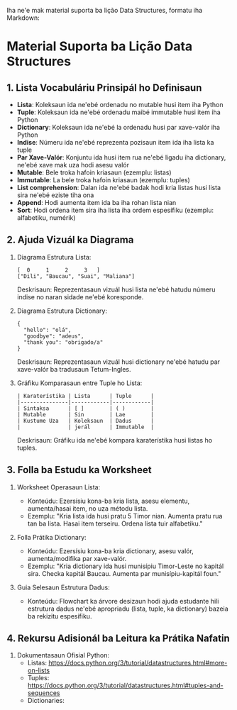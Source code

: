 Iha ne'e mak material suporta ba lição Data Structures, formatu iha Markdown:

# Material Suporta ba Lição Data Structures

## 1. Lista Vocabuláriu Prinsipál ho Definisaun

- **Lista**: Koleksaun ida ne'ebé ordenadu no mutable husi item iha Python
- **Tuple**: Koleksaun ida ne'ebé ordenadu maibé immutable husi item iha Python
- **Dictionary**: Koleksaun ida ne'ebé la ordenadu husi par xave-valór iha Python
- **Indise**: Númeru ida ne'ebé reprezenta pozisaun item ida iha lista ka tuple
- **Par Xave-Valór**: Konjuntu ida husi item rua ne'ebé ligadu iha dictionary, ne'ebé xave mak uza hodi asesu valór
- **Mutable**: Bele troka hafoin kriasaun (ezemplu: listas)
- **Immutable**: La bele troka hafoin kriasaun (ezemplu: tuples)
- **List comprehension**: Dalan ida ne'ebé badak hodi kria listas husi lista sira ne'ebé eziste tiha ona
- **Append**: Hodi aumenta item ida ba iha rohan lista nian
- **Sort**: Hodi ordena item sira iha lista iha ordem espesífiku (ezemplu: alfabetiku, numérik)

## 2. Ajuda Vizuál ka Diagrama

1. Diagrama Estrutura Lista:
   ```
   [  0     1     2     3   ]
   ["Dili", "Baucau", "Suai", "Maliana"]
   ```
   Deskrisaun: Reprezentasaun vizuál husi lista ne'ebé hatudu númeru indise no naran sidade ne'ebé koresponde.

2. Diagrama Estrutura Dictionary:
   ```
   {
     "hello": "olá",
     "goodbye": "adeus",
     "thank you": "obrigado/a"
   }
   ```
   Deskrisaun: Reprezentasaun vizuál husi dictionary ne'ebé hatudu par xave-valór ba tradusaun Tetum-Ingles.

3. Gráfiku Komparasaun entre Tuple ho Lista:
   ```
   | Karaterístika | Lista      | Tuple      |
   |---------------|------------|------------|
   | Sintaksa      | [ ]        | ( )        |
   | Mutable       | Sin        | Lae        |
   | Kustume Uza   | Koleksaun  | Dadus      |
   |               | jerál      | Immutable  |
   ```
   Deskrisaun: Gráfiku ida ne'ebé kompara karaterístika husi listas ho tuples.

## 3. Folla ba Estudu ka Worksheet

1. Worksheet Operasaun Lista:
   - Konteúdu: Ezersísiu kona-ba kria lista, asesu elementu, aumenta/hasai item, no uza métodu lista.
   - Ezemplu: "Kria lista ida husi pratu 5 Timor nian. Aumenta pratu rua tan ba lista. Hasai item terseiru. Ordena lista tuir alfabetiku."

2. Folla Prátika Dictionary:
   - Konteúdu: Ezersísiu kona-ba kria dictionary, asesu valór, aumenta/modifika par xave-valór.
   - Ezemplu: "Kria dictionary ida husi munisípiu Timor-Leste no kapitál sira. Checka kapitál Baucau. Aumenta par munisípiu-kapitál foun."

3. Guia Selesaun Estrutura Dadus:
   - Konteúdu: Flowchart ka árvore desizaun hodi ajuda estudante hili estrutura dadus ne'ebé apropriadu (lista, tuple, ka dictionary) bazeia ba rekizitu espesífiku.

## 4. Rekursu Adisionál ba Leitura ka Prátika Nafatin

1. Dokumentasaun Ofisial Python:
   - Listas: https://docs.python.org/3/tutorial/datastructures.html#more-on-lists
   - Tuples: https://docs.python.org/3/tutorial/datastructures.html#tuples-and-sequences
   - Dictionaries: